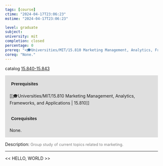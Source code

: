 ```yaml
---
tags: [course]
ctime: "2024-04-17T23:06:23"
mstime: "2024-04-17T23:06:23"

level: graduate
subject: 
university: mit
completion: closed
percentage: 0
prereq: "<🎓Universities/MIT/15.810 Marketing Management, Analytics, Frameworks, and Applications>"
coreq: "None."
---
```


catalog [15.840-15.843](http://student.mit.edu/catalog/m15c.html#15.843)

<span style="display: block; padding: 15px; background-color: rgb(100, 100, 100, 0.2);"><font id="m_prereq1302_0" style="display: block; font-family: Arial, sans-serif; font-weight: bold; padding: 5px">Prerequisites</font><br><span id="prereq1302_0">[[🎓Universities/MIT/15.810 Marketing Management, Analytics, Frameworks, and Applications | 15.810]]</span></span>
<span style="display: block; padding: 15px; background-color: rgb(100, 100, 100, 0.2);"><font id="m_coreq1302_0" style="display: block; font-family: Arial, sans-serif; font-weight: bold; padding: 5px">Corequisites</font><br><span id="coreq1302_0">None.</span></span>

<font style="">Description:</font>
<font style="color: grey; font-size: 0.8rem;">Group study of current topics related to marketing.</font>



---

<< HELLO, WORLD >>
